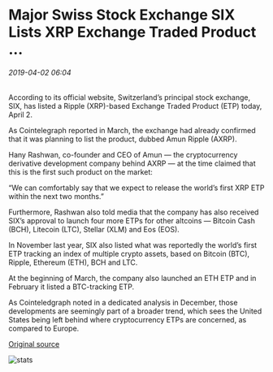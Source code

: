 # Major Swiss Stock Exchange SIX Lists XRP Exchange Traded Product ...

###### 2019-04-02 06:04

According to its official website, Switzerland’s principal stock exchange, SIX, has listed a Ripple (XRP)-based Exchange Traded Product (ETP) today, April 2.

As Cointelegraph reported in March, the exchange had already confirmed that it was planning to list the product, dubbed Amun Ripple (AXRP).

Hany Rashwan, co-founder and CEO of Amun — the cryptocurrency derivative development company behind AXRP — at the time claimed that this is the first such product on the market:

“We can comfortably say that we expect to release the world’s first XRP ETP within the next two months.”

Furthermore, Rashwan also told media that the company has also received SIX’s approval to launch four more ETPs for other altcoins — Bitcoin Cash (BCH), Litecoin (LTC), Stellar (XLM) and Eos (EOS).

In November last year, SIX also listed what was reportedly the world’s first ETP tracking an index of multiple crypto assets, based on Bitcoin (BTC), Ripple, Ethereum (ETH), BCH and LTC.

At the beginning of March, the company also launched an ETH ETP and in February it listed a BTC-tracking ETP.

As Cointeledgraph noted in a dedicated analysis in December, those developments are seemingly part of a broader trend, which sees the United States being left behind where cryptocurrency ETPs are concerned, as compared to Europe.

[Original source](https://cointelegraph.com/news/major-swiss-stock-exchange-six-lists-xrp-exchange-traded-product)

![stats](https://c.statcounter.com/11760860/0/a89fa40b/1/ "stats")